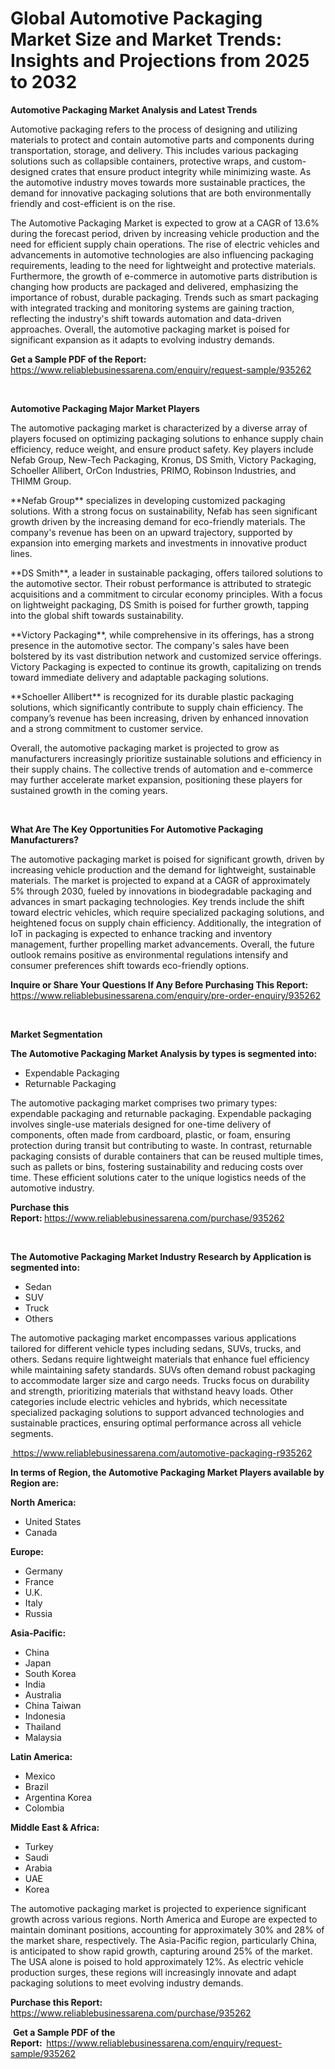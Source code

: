 <p><h1>Global Automotive Packaging Market Size and Market Trends: Insights and Projections from 2025 to 2032</h1></p><p><strong>Automotive Packaging Market Analysis and Latest Trends</strong></p>
<p><p>Automotive packaging refers to the process of designing and utilizing materials to protect and contain automotive parts and components during transportation, storage, and delivery. This includes various packaging solutions such as collapsible containers, protective wraps, and custom-designed crates that ensure product integrity while minimizing waste. As the automotive industry moves towards more sustainable practices, the demand for innovative packaging solutions that are both environmentally friendly and cost-efficient is on the rise.</p><p>The Automotive Packaging Market is expected to grow at a CAGR of 13.6% during the forecast period, driven by increasing vehicle production and the need for efficient supply chain operations. The rise of electric vehicles and advancements in automotive technologies are also influencing packaging requirements, leading to the need for lightweight and protective materials. Furthermore, the growth of e-commerce in automotive parts distribution is changing how products are packaged and delivered, emphasizing the importance of robust, durable packaging. Trends such as smart packaging with integrated tracking and monitoring systems are gaining traction, reflecting the industry's shift towards automation and data-driven approaches. Overall, the automotive packaging market is poised for significant expansion as it adapts to evolving industry demands.</p></p>
<p><strong>Get a Sample PDF of the Report:&nbsp;</strong> <a href="https://www.reliablebusinessarena.com/enquiry/request-sample/935262?utm_campaign=2999&utm_medium=2&utm_source=Github&utm_content=ia&utm_term=18042025&utm_id=automotive-packaging">https://www.reliablebusinessarena.com/enquiry/request-sample/935262</a></p>
<p>&nbsp;</p>
<p><strong>Automotive Packaging Major Market Players</strong></p>
<p><p>The automotive packaging market is characterized by a diverse array of players focused on optimizing packaging solutions to enhance supply chain efficiency, reduce weight, and ensure product safety. Key players include Nefab Group, New-Tech Packaging, Kronus, DS Smith, Victory Packaging, Schoeller Allibert, OrCon Industries, PRIMO, Robinson Industries, and THIMM Group.</p><p>**Nefab Group** specializes in developing customized packaging solutions. With a strong focus on sustainability, Nefab has seen significant growth driven by the increasing demand for eco-friendly materials. The company's revenue has been on an upward trajectory, supported by expansion into emerging markets and investments in innovative product lines.</p><p>**DS Smith**, a leader in sustainable packaging, offers tailored solutions to the automotive sector. Their robust performance is attributed to strategic acquisitions and a commitment to circular economy principles. With a focus on lightweight packaging, DS Smith is poised for further growth, tapping into the global shift towards sustainability.</p><p>**Victory Packaging**, while comprehensive in its offerings, has a strong presence in the automotive sector. The company's sales have been bolstered by its vast distribution network and customized service offerings. Victory Packaging is expected to continue its growth, capitalizing on trends toward immediate delivery and adaptable packaging solutions.</p><p>**Schoeller Allibert** is recognized for its durable plastic packaging solutions, which significantly contribute to supply chain efficiency. The company’s revenue has been increasing, driven by enhanced innovation and a strong commitment to customer service. </p><p>Overall, the automotive packaging market is projected to grow as manufacturers increasingly prioritize sustainable solutions and efficiency in their supply chains. The collective trends of automation and e-commerce may further accelerate market expansion, positioning these players for sustained growth in the coming years.</p></p>
<p>&nbsp;</p>
<p><strong>What Are The Key Opportunities For Automotive Packaging Manufacturers?</strong></p>
<p><p>The automotive packaging market is poised for significant growth, driven by increasing vehicle production and the demand for lightweight, sustainable materials. The market is projected to expand at a CAGR of approximately 5% through 2030, fueled by innovations in biodegradable packaging and advances in smart packaging technologies. Key trends include the shift toward electric vehicles, which require specialized packaging solutions, and heightened focus on supply chain efficiency. Additionally, the integration of IoT in packaging is expected to enhance tracking and inventory management, further propelling market advancements. Overall, the future outlook remains positive as environmental regulations intensify and consumer preferences shift towards eco-friendly options.</p></p>
<p><strong>Inquire or Share Your Questions If Any Before Purchasing This Report:</strong> <a href="https://www.reliablebusinessarena.com/enquiry/pre-order-enquiry/935262?utm_campaign=2999&utm_medium=2&utm_source=Github&utm_content=ia&utm_term=18042025&utm_id=automotive-packaging">https://www.reliablebusinessarena.com/enquiry/pre-order-enquiry/935262</a></p>
<p>&nbsp;</p>
<p><strong>Market Segmentation</strong></p>
<p><strong>The Automotive Packaging Market Analysis by types is segmented into:</strong></p>
<p><ul><li>Expendable Packaging</li><li>Returnable Packaging</li></ul></p>
<p><p>The automotive packaging market comprises two primary types: expendable packaging and returnable packaging. Expendable packaging involves single-use materials designed for one-time delivery of components, often made from cardboard, plastic, or foam, ensuring protection during transit but contributing to waste. In contrast, returnable packaging consists of durable containers that can be reused multiple times, such as pallets or bins, fostering sustainability and reducing costs over time. These efficient solutions cater to the unique logistics needs of the automotive industry.</p></p>
<p><strong>Purchase this Report:&nbsp;</strong><a href="https://www.reliablebusinessarena.com/purchase/935262?utm_campaign=2999&utm_medium=2&utm_source=Github&utm_content=ia&utm_term=18042025&utm_id=automotive-packaging">https://www.reliablebusinessarena.com/purchase/935262</a></p>
<p>&nbsp;</p>
<p><strong>The Automotive Packaging Market Industry Research by Application is segmented into:</strong></p>
<p><ul><li>Sedan</li><li>SUV</li><li>Truck</li><li>Others</li></ul></p>
<p><p>The automotive packaging market encompasses various applications tailored for different vehicle types including sedans, SUVs, trucks, and others. Sedans require lightweight materials that enhance fuel efficiency while maintaining safety standards. SUVs often demand robust packaging to accommodate larger size and cargo needs. Trucks focus on durability and strength, prioritizing materials that withstand heavy loads. Other categories include electric vehicles and hybrids, which necessitate specialized packaging solutions to support advanced technologies and sustainable practices, ensuring optimal performance across all vehicle segments.</p></p>
<p><a href="https://www.reliablebusinessarena.com/automotive-packaging-r935262?utm_campaign=2999&utm_medium=2&utm_source=Github&utm_content=ia&utm_term=18042025&utm_id=automotive-packaging">&nbsp;https://www.reliablebusinessarena.com/automotive-packaging-r935262</a></p>
<p><strong>In terms of Region, the Automotive Packaging Market Players available by Region are:</strong></p>
<p>
    <p> <strong> North America: </strong>
        <ul>
            <li>United States</li>
            <li>Canada</li>
        </ul>
        </p> 
    <p> <strong> Europe: </strong>
        <ul>
            <li>Germany</li>
            <li>France</li>
            <li>U.K.</li>
            <li>Italy</li>
            <li>Russia</li>
        </ul>
        </p> 
    <p> <strong> Asia-Pacific: </strong>
        <ul>
            <li>China</li>
            <li>Japan</li>
            <li>South Korea</li>
            <li>India</li>
            <li>Australia</li>
            <li>China Taiwan</li>
            <li>Indonesia</li>
            <li>Thailand</li>
            <li>Malaysia</li>
        </ul>
        </p> 
    <p> <strong> Latin America: </strong>
        <ul>
            <li>Mexico</li>
            <li>Brazil</li>
            <li>Argentina Korea</li>
            <li>Colombia</li>
        </ul>
        </p> 
    <p> <strong> Middle East & Africa: </strong>
        <ul>
            <li>Turkey</li>
            <li>Saudi</li>
            <li>Arabia</li>
            <li>UAE</li>
            <li>Korea</li>
        </ul>
    </p>
    </p>
<p><p>The automotive packaging market is projected to experience significant growth across various regions. North America and Europe are expected to maintain dominant positions, accounting for approximately 30% and 28% of the market share, respectively. The Asia-Pacific region, particularly China, is anticipated to show rapid growth, capturing around 25% of the market. The USA alone is poised to hold approximately 12%. As electric vehicle production surges, these regions will increasingly innovate and adapt packaging solutions to meet evolving industry demands.</p></p>
<p><strong>Purchase this Report: </strong><a href="https://www.reliablebusinessarena.com/purchase/935262?utm_campaign=2999&utm_medium=2&utm_source=Github&utm_content=ia&utm_term=18042025&utm_id=automotive-packaging">https://www.reliablebusinessarena.com/purchase/935262</a></p>
<p>&nbsp;<strong>Get a Sample PDF of the Report:&nbsp;&nbsp;</strong><a href="https://www.reliablebusinessarena.com/enquiry/request-sample/935262?utm_campaign=2999&utm_medium=2&utm_source=Github&utm_content=ia&utm_term=18042025&utm_id=automotive-packaging">https://www.reliablebusinessarena.com/enquiry/request-sample/935262</a></p>
<p><strong></strong></p>
<p><p></p><p></p><p></p></p>